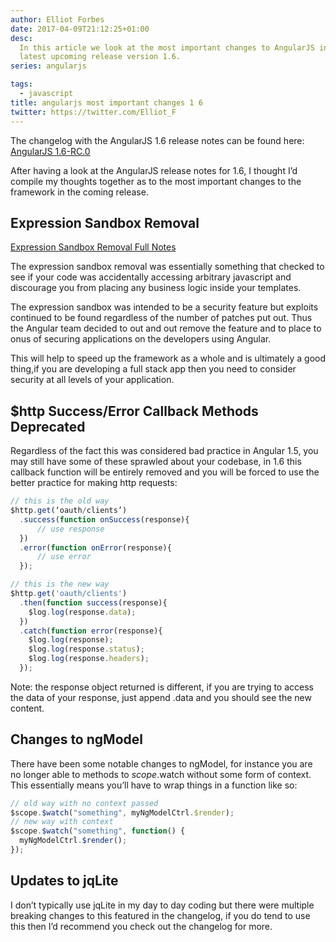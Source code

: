 ```yaml
---
author: Elliot Forbes
date: 2017-04-09T21:12:25+01:00
desc:
  In this article we look at the most important changes to AngularJS in the
  latest upcoming release version 1.6.
series: angularjs

tags:
  - javascript
title: angularjs most important changes 1 6
twitter: https://twitter.com/Elliot_F
---
```


<div class="github-link">The changelog with the AngularJS 1.6 release notes can be found here: <a href="https://github.com/angular/angular.js/blob/master/CHANGELOG.md">AngularJS 1.6-RC.0</a></div>

After having a look at the AngularJS release notes for 1.6, I thought I’d
compile my thoughts together as to the most important changes to the framework
in the coming release.

## Expression Sandbox Removal

[Expression Sandbox Removal Full Notes](http://angularjs.blogspot.co.uk/2016/09/angular-16-expression-sandbox-removal.html)

The expression sandbox removal was essentially something that checked to see if
your code was accidentally accessing arbitrary javascript and discourage you
from placing any business logic inside your templates.

The expression sandbox was intended to be a security feature but exploits
continued to be found regardless of the number of patches put out. Thus the
Angular team decided to out and out remove the feature and to place to onus of
securing applications on the developers using Angular.

This will help to speed up the framework as a whole and is ultimately a good
thing,if you are developing a full stack app then you need to consider security
at all levels of your application.

## \$http Success/Error Callback Methods Deprecated

Regardless of the fact this was considered bad practice in Angular 1.5, you may
still have some of these sprawled about your codebase, in 1.6 this callback
function will be entirely removed and you will be forced to use the better
practice for making http requests:

```js
// this is the old way
$http.get(‘oauth/clients’)
  .success(function onSuccess(response){
      // use response
  })
  .error(function onError(response){
      // use error
  });

// this is the new way
$http.get('oauth/clients')
  .then(function success(response){
    $log.log(response.data);
  })
  .catch(function error(response){
    $log.log(response);
    $log.log(response.status);
    $log.log(response.headers);
  });
```

Note: the response object returned is different, if you are trying to access the
data of your response, just append .data and you should see the new content.

## Changes to ngModel

There have been some notable changes to ngModel, for instance you are no longer
able to methods to $scope.$watch without some form of context. This essentially
means you’ll have to wrap things in a function like so:

```js
// old way with no context passed
$scope.$watch("something", myNgModelCtrl.$render);
// new way with context
$scope.$watch("something", function() {
  myNgModelCtrl.$render();
});
```

## Updates to jqLite

I don’t typically use jqLite in my day to day coding but there were multiple
breaking changes to this featured in the changelog, if you do tend to use this
then I’d recommend you check out the changelog for more.
